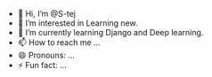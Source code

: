 - 👋 Hi, I’m @S-tej
- 👀 I’m interested in Learning new.
- 🌱 I’m currently learning Django and Deep learning.
- 📫 How to reach me ...
- 😄 Pronouns: ...
- ⚡ Fun fact: ...

<!---
S-tej/S-tej is a ✨ special ✨ repository because its `README.md` (this file) appears on your GitHub profile.
You can click the Preview link to take a look at your changes.
--->
